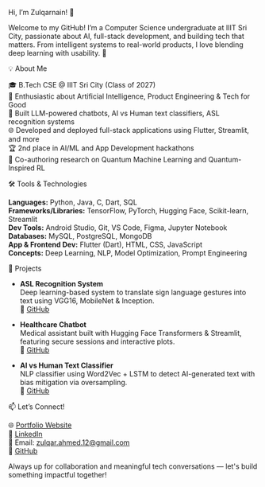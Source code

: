 Hi, I’m Zulqarnain! 👋

Welcome to my GitHub! I’m a Computer Science undergraduate at IIIT Sri City, passionate about AI, full-stack development, and building tech that matters. From intelligent systems to real-world products, I love blending deep learning with usability. 🚀

💡 About Me

🎓 B.Tech CSE @ IIIT Sri City (Class of 2027)  
🤖 Enthusiastic about Artificial Intelligence, Product Engineering & Tech for Good  
💬 Built LLM-powered chatbots, AI vs Human text classifiers, ASL recognition systems  
🌐 Developed and deployed full-stack applications using Flutter, Streamlit, and more  
🏆 2nd place in AI/ML and App Development hackathons  
📄 Co-authoring research on Quantum Machine Learning and Quantum-Inspired RL  

🛠️ Tools & Technologies

**Languages:** Python, Java, C, Dart, SQL  
**Frameworks/Libraries:** TensorFlow, PyTorch, Hugging Face, Scikit-learn, Streamlit  
**Dev Tools:** Android Studio, Git, VS Code, Figma, Jupyter Notebook  
**Databases:** MySQL, PostgreSQL, MongoDB  
**App & Frontend Dev:** Flutter (Dart), HTML, CSS, JavaScript  
**Concepts:** Deep Learning, NLP, Model Optimization, Prompt Engineering  

🚀 Projects

- **ASL Recognition System**  
  Deep learning-based system to translate sign language gestures into text using VGG16, MobileNet & Inception.  
  🔗 [GitHub](https://github.com/ziko-ahmed/ASL)

- **Healthcare Chatbot**  
  Medical assistant built with Hugging Face Transformers & Streamlit, featuring secure sessions and interactive plots.  
  🔗 [GitHub](https://github.com/ziko-ahmed/Healthbot)

- **AI vs Human Text Classifier**  
  NLP classifier using Word2Vec + LSTM to detect AI-generated text with bias mitigation via oversampling.  
  🔗 [GitHub](https://github.com/ziko-ahmed/AI-v-s-Human-Text-Classification)

📫 Let’s Connect!

🌐 [Portfolio Website](https://ziko-ahmed-portfolio.netlify.app)  
💼 [LinkedIn](https://www.linkedin.com/in/zulqarnain-ahmed)  
📧 Email: zulqar.ahmed.12@gmail.com  
🐙 [GitHub](https://github.com/ziko-ahmed)

Always up for collaboration and meaningful tech conversations — let's build something impactful together!
